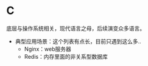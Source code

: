 #   C

底层与操作系统相关，现代语言之母，后续演变众多语言。

-   典型应用场景：这个列表有点长，目前只遇到这么多..
    -   Nginx：web服务器
    -   Redis：内存里面的非关系型数据库


